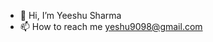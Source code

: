 - 👋 Hi, I’m Yeeshu Sharma
- 📫 How to reach me yeshu9098@gmail.com

<!---
yeshu9098/yeshu9098 is a ✨ special ✨ repository because its `README.md` (this file) appears on your GitHub profile.
You can click the Preview link to take a look at your changes.
--->
